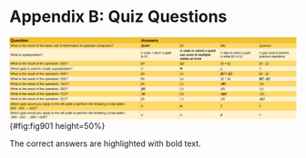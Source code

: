 # Appendix B: Quiz Questions

![Quiz Questions and Answers.](chapter-9-appendix-B/quiz.png){#fig:fig901 height=50%}

The correct answers are highlighted with bold text.
